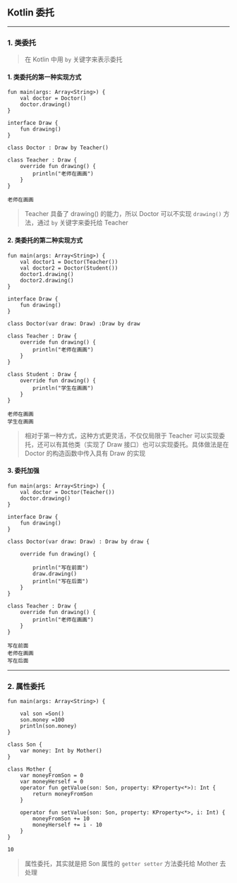 ## Kotlin 委托

---

### 1. 类委托

> 在 Kotlin 中用 `by` 关键字来表示委托

#### 1. 类委托的第一种实现方式

```
fun main(args: Array<String>) {
    val doctor = Doctor()
    doctor.drawing()
}

interface Draw {
    fun drawing()
}

class Doctor : Draw by Teacher()

class Teacher : Draw {
    override fun drawing() {
        println("老师在画画")
    }
}
```

```
老师在画画
```

> Teacher 具备了 drawing() 的能力，所以 Doctor 可以不实现 `drawing()` 方法，通过 `by` 关键字来委托给 Teacher

#### 2. 类委托的第二种实现方式

```
fun main(args: Array<String>) {
    val doctor1 = Doctor(Teacher())
    val doctor2 = Doctor(Student())
    doctor1.drawing()
    doctor2.drawing()
}

interface Draw {
    fun drawing()
}

class Doctor(var draw: Draw) :Draw by draw

class Teacher : Draw {
    override fun drawing() {
        println("老师在画画")
    }
}

class Student : Draw {
    override fun drawing() {
        println("学生在画画")
    }
}
```

```
老师在画画
学生在画画
```

> 相对于第一种方式，这种方式更灵活，不仅仅局限于 Teacher 可以实现委托，还可以有其他类（实现了 Draw 接口）也可以实现委托。具体做法是在 Doctor 的构造函数中传入具有 Draw 的实现

#### 3. 委托加强

```
fun main(args: Array<String>) {
    val doctor = Doctor(Teacher())
    doctor.drawing()
}

interface Draw {
    fun drawing()
}

class Doctor(var draw: Draw) : Draw by draw {

    override fun drawing() {

        println("写在前面")
        draw.drawing()
        println("写在后面")
    }
}

class Teacher : Draw {
    override fun drawing() {
        println("老师在画画")
    }
}
```

```
写在前面
老师在画画
写在后面
```

---

### 2. 属性委托

```
fun main(args: Array<String>) {

    val son =Son()
    son.money =100
    println(son.money)
}

class Son {
    var money: Int by Mother()
}

class Mother {
    var moneyFromSon = 0
    var moneyHerself = 0
    operator fun getValue(son: Son, property: KProperty<*>): Int {
        return moneyFromSon
    }

    operator fun setValue(son: Son, property: KProperty<*>, i: Int) {
        moneyFromSon += 10
        moneyHerself += i - 10
    }
}
```

```
10
```

> 属性委托，其实就是把 Son 属性的 `getter setter` 方法委托给 Mother 去处理
